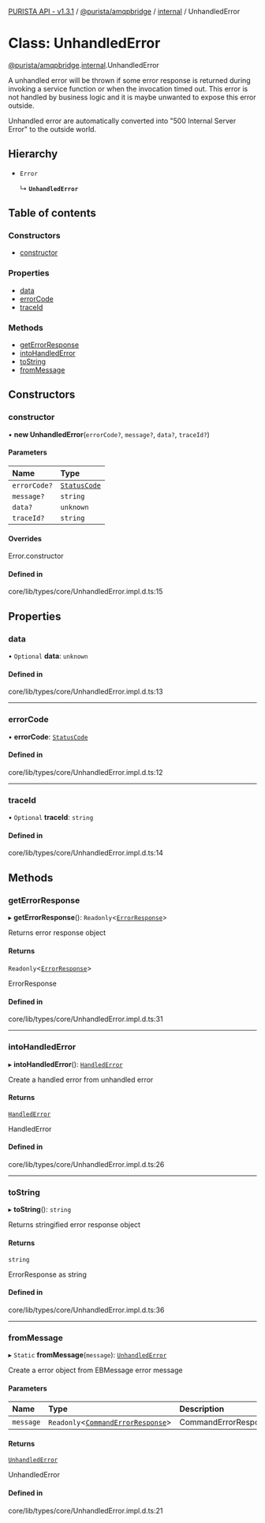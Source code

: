 [PURISTA API - v1.3.1](../README.md) / [@purista/amqpbridge](../modules/purista_amqpbridge.md) / [internal](../modules/purista_amqpbridge.internal.md) / UnhandledError

# Class: UnhandledError

[@purista/amqpbridge](../modules/purista_amqpbridge.md).[internal](../modules/purista_amqpbridge.internal.md).UnhandledError

A unhandled error will be thrown if some error response is returned during invoking a service function
or when the invocation timed out.
This error is not handled by business logic and it is maybe unwanted to expose this error outside.

Unhandled error are automatically converted into "500 Internal Server Error" to the outside world.

## Hierarchy

- `Error`

  ↳ **`UnhandledError`**

## Table of contents

### Constructors

- [constructor](purista_amqpbridge.internal.UnhandledError.md#constructor)

### Properties

- [data](purista_amqpbridge.internal.UnhandledError.md#data)
- [errorCode](purista_amqpbridge.internal.UnhandledError.md#errorcode)
- [traceId](purista_amqpbridge.internal.UnhandledError.md#traceid)

### Methods

- [getErrorResponse](purista_amqpbridge.internal.UnhandledError.md#geterrorresponse)
- [intoHandledError](purista_amqpbridge.internal.UnhandledError.md#intohandlederror)
- [toString](purista_amqpbridge.internal.UnhandledError.md#tostring)
- [fromMessage](purista_amqpbridge.internal.UnhandledError.md#frommessage)

## Constructors

### constructor

• **new UnhandledError**(`errorCode?`, `message?`, `data?`, `traceId?`)

#### Parameters

| Name | Type |
| :------ | :------ |
| `errorCode?` | [`StatusCode`](../enums/purista_amqpbridge.internal.StatusCode.md) |
| `message?` | `string` |
| `data?` | `unknown` |
| `traceId?` | `string` |

#### Overrides

Error.constructor

#### Defined in

core/lib/types/core/UnhandledError.impl.d.ts:15

## Properties

### data

• `Optional` **data**: `unknown`

#### Defined in

core/lib/types/core/UnhandledError.impl.d.ts:13

___

### errorCode

• **errorCode**: [`StatusCode`](../enums/purista_amqpbridge.internal.StatusCode.md)

#### Defined in

core/lib/types/core/UnhandledError.impl.d.ts:12

___

### traceId

• `Optional` **traceId**: `string`

#### Defined in

core/lib/types/core/UnhandledError.impl.d.ts:14

## Methods

### getErrorResponse

▸ **getErrorResponse**(): `Readonly`<[`ErrorResponse`](../modules/purista_amqpbridge.internal.md#errorresponse)\>

Returns error response object

#### Returns

`Readonly`<[`ErrorResponse`](../modules/purista_amqpbridge.internal.md#errorresponse)\>

ErrorResponse

#### Defined in

core/lib/types/core/UnhandledError.impl.d.ts:31

___

### intoHandledError

▸ **intoHandledError**(): [`HandledError`](purista_amqpbridge.internal.HandledError.md)

Create a handled error from unhandled error

#### Returns

[`HandledError`](purista_amqpbridge.internal.HandledError.md)

HandledError

#### Defined in

core/lib/types/core/UnhandledError.impl.d.ts:26

___

### toString

▸ **toString**(): `string`

Returns stringified error response object

#### Returns

`string`

ErrorResponse as string

#### Defined in

core/lib/types/core/UnhandledError.impl.d.ts:36

___

### fromMessage

▸ `Static` **fromMessage**(`message`): [`UnhandledError`](purista_amqpbridge.internal.UnhandledError.md)

Create a error object from EBMessage error message

#### Parameters

| Name | Type | Description |
| :------ | :------ | :------ |
| `message` | `Readonly`<[`CommandErrorResponse`](../modules/purista_amqpbridge.internal.md#commanderrorresponse-1)\> | CommandErrorResponse |

#### Returns

[`UnhandledError`](purista_amqpbridge.internal.UnhandledError.md)

UnhandledError

#### Defined in

core/lib/types/core/UnhandledError.impl.d.ts:21
